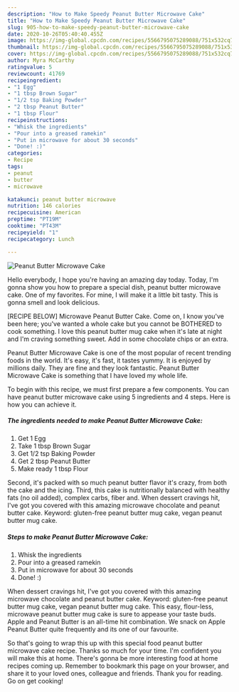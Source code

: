```yaml
---
description: "How to Make Speedy Peanut Butter Microwave Cake"
title: "How to Make Speedy Peanut Butter Microwave Cake"
slug: 905-how-to-make-speedy-peanut-butter-microwave-cake
date: 2020-10-26T05:40:40.455Z
image: https://img-global.cpcdn.com/recipes/5566795075289088/751x532cq70/peanut-butter-microwave-cake-recipe-main-photo.jpg
thumbnail: https://img-global.cpcdn.com/recipes/5566795075289088/751x532cq70/peanut-butter-microwave-cake-recipe-main-photo.jpg
cover: https://img-global.cpcdn.com/recipes/5566795075289088/751x532cq70/peanut-butter-microwave-cake-recipe-main-photo.jpg
author: Myra McCarthy
ratingvalue: 5
reviewcount: 41769
recipeingredient:
- "1 Egg"
- "1 tbsp Brown Sugar"
- "1/2 tsp Baking Powder"
- "2 tbsp Peanut Butter"
- "1 tbsp Flour"
recipeinstructions:
- "Whisk the ingredients"
- "Pour into a greased ramekin"
- "Put in microwave for about 30 seconds"
- "Done! :)"
categories:
- Recipe
tags:
- peanut
- butter
- microwave

katakunci: peanut butter microwave 
nutrition: 146 calories
recipecuisine: American
preptime: "PT19M"
cooktime: "PT43M"
recipeyield: "1"
recipecategory: Lunch

---
```



![Peanut Butter Microwave Cake](https://img-global.cpcdn.com/recipes/5566795075289088/751x532cq70/peanut-butter-microwave-cake-recipe-main-photo.jpg)

Hello everybody, I hope you're having an amazing day today. Today, I'm gonna show you how to prepare a special dish, peanut butter microwave cake. One of my favorites. For mine, I will make it a little bit tasty. This is gonna smell and look delicious.

[RECIPE BELOW] Microwave Peanut Butter Cake. Come on, I know you&#39;ve been here; you&#39;ve wanted a whole cake but you cannot be BOTHERED to cook something. I love this peanut butter mug cake when it&#39;s late at night and I&#39;m craving something sweet. Add in some chocolate chips or an extra.

Peanut Butter Microwave Cake is one of the most popular of recent trending foods in the world. It's easy, it's fast, it tastes yummy. It is enjoyed by millions daily. They are fine and they look fantastic. Peanut Butter Microwave Cake is something that I have loved my whole life.


To begin with this recipe, we must first prepare a few components. You can have peanut butter microwave cake using 5 ingredients and 4 steps. Here is how you can achieve it.

<!--inarticleads1-->

##### The ingredients needed to make Peanut Butter Microwave Cake:

1. Get 1 Egg
1. Take 1 tbsp Brown Sugar
1. Get 1/2 tsp Baking Powder
1. Get 2 tbsp Peanut Butter
1. Make ready 1 tbsp Flour


Second, it&#39;s packed with so much peanut butter flavor it&#39;s crazy, from both the cake and the icing. Third, this cake is nutritionally balanced with healthy fats (no oil added), complex carbs, fiber and. When dessert cravings hit, I&#39;ve got you covered with this amazing microwave chocolate and peanut butter cake. Keyword: gluten-free peanut butter mug cake, vegan peanut butter mug cake. 

<!--inarticleads2-->

##### Steps to make Peanut Butter Microwave Cake:

1. Whisk the ingredients
1. Pour into a greased ramekin
1. Put in microwave for about 30 seconds
1. Done! :)


When dessert cravings hit, I&#39;ve got you covered with this amazing microwave chocolate and peanut butter cake. Keyword: gluten-free peanut butter mug cake, vegan peanut butter mug cake. This easy, flour-less, microwave peanut butter mug cake is sure to appease your taste buds. Apple and Peanut Butter is an all-time hit combination. We snack on Apple Peanut Butter quite frequently and its one of our favourite. 

So that's going to wrap this up with this special food peanut butter microwave cake recipe. Thanks so much for your time. I'm confident you will make this at home. There's gonna be more interesting food at home recipes coming up. Remember to bookmark this page on your browser, and share it to your loved ones, colleague and friends. Thank you for reading. Go on get cooking!
